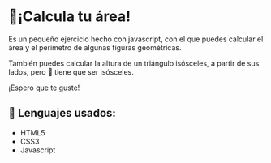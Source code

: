 # 📐¡Calcula tu área!

Es un pequeño ejercicio hecho con javascript, con el que puedes calcular el área y el perímetro de algunas figuras geométricas.

También puedes calcular la altura de un triángulo isósceles, a partir de sus lados, pero 👀 tiene que ser isósceles.

¡Espero que te guste!

## 🚀 Lenguajes usados:

- HTML5
- CSS3
- Javascript

